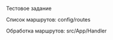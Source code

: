 <p>Тестовое задание</p>
<p>Список маршрутов: config/routes</p>
<p>Обработка маршрутов: src/App/Handler</p>
